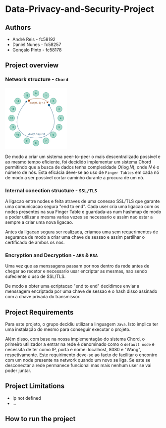 # Data-Privacy-and-Security-Project

## Authors

- André Reis - fc58192
- Daniel Nunes - fc58257
- Gonçalo Pinto - fc58178

## Project overview

### Network structure - `Chord`

<img src="READMEFiles/chord-p2p-removebg-preview.png" alt="plot" width="200"/>

De modo a criar um sistema peer-to-peer o mais descentralizado possível e ao mesmo tempo eficiente, foi decidido implementar um sistema Chord permitindo que a busca de dados tenha complexidade $O(\log N)$, onde $N$ é o número de nós. Esta eficácia deve-se ao uso de `Finger Tables` em cada nó de modo a ser possível cortar caminho durante a procura de um nó.

### Internal conection structure - `SSL/TLS`

A ligacao entre nodes e feita atraves de uma conexao SSL/TLS que garante uma comunicacao segura "end to end". Cada user cria uma ligacao com os nodes presentes na sua Finger Table e guardada-as num hashmap de modo a poder utilizar a mesma varias vezes se necessario e assim nao estar a sempre a criar uma nova ligacao.

Antes da ligacao segura ser realizada, criamos uma sem requerimentos de seguranca de modo a criar uma chave de sessao e assim partilhar o certificado de ambos os nos.

### Encryption and Decryption - `AES` & `RSA`

Uma vez que as menssagens passam por nos dentro da rede antes de chegar ao recetor e necessario usar encriptar as mesmas, nao sendo sufeciente o uso de SSL/TLS.

De modo a obter uma ecriptacao "end to end" decidimos enviar a menssagem encriptada por uma chave de sessao e o hash disso assinado com a chave privada do transmissor. 

## Project Requirements

Para este projeto, o grupo decidiu utilizar a linguagem `Java`. Isto implica ter uma instalação do mesmo para conseguir executar o projeto.

Além disso, com base na nossa implementação do sistema Chord, o primeiro utilizador a entrar na rede é denominado como o `default node` e necessita de ter como IP, porta e nome: localhost, 8080 e "Wang", respetivamente. Este requirimento deve-se ao facto de facilitar o encontro com um node presente na network quando um novo se liga. Se este se desconectar a rede permanece funcional mas mais nenhum user se vai poder juntar.

## Project Limitations

- Ip not defined
- ...

## How to run the project